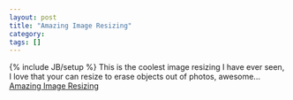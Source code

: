 ```yaml
---
layout: post
title: "Amazing Image Resizing"
category:
tags: []
---
```

{% include JB/setup %}
This is the coolest image resizing I have ever seen, I love that your can resize to erase objects out of photos, awesome...    [Amazing Image Resizing](http://www.youtube.com/watch?v=vIFCV2spKtg&eurl=http%3A%2F%2Fwww%2Emilkandcookies%2Ecom%2Flink%2F66481%2Fdetail%2F)